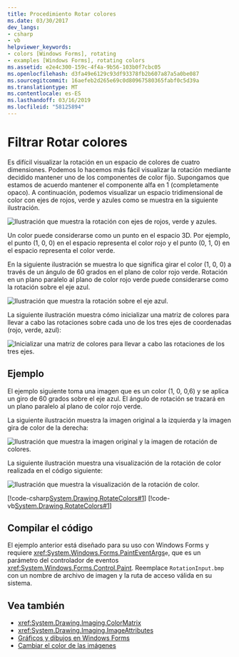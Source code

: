 ```yaml
---
title: Procedimiento Rotar colores
ms.date: 03/30/2017
dev_langs:
- csharp
- vb
helpviewer_keywords:
- colors [Windows Forms], rotating
- examples [Windows Forms], rotating colors
ms.assetid: e2e4c300-159c-4f4a-9b56-103b0f7cbc05
ms.openlocfilehash: d3fa49e6129c93df93378fb2b607a87a5a0be087
ms.sourcegitcommit: 16aefeb2d265e69c0d80967580365fabf0c5d39a
ms.translationtype: MT
ms.contentlocale: es-ES
ms.lasthandoff: 03/16/2019
ms.locfileid: "58125894"
---
```

# <a name="how-to-rotate-colors"></a>Filtrar Rotar colores
Es difícil visualizar la rotación en un espacio de colores de cuatro dimensiones. Podemos lo hacemos más fácil visualizar la rotación mediante decidido mantener uno de los componentes de color fijo. Supongamos que estamos de acuerdo mantener el componente alfa en 1 (completamente opaco). A continuación, podemos visualizar un espacio tridimensional de color con ejes de rojos, verde y azules como se muestra en la siguiente ilustración.  
  
 ![Ilustración que muestra la rotación con ejes de rojos, verde y azules.](./media/how-to-rotate-colors/rotation-red-green-blue-axes.gif)  
  
 Un color puede considerarse como un punto en el espacio 3D. Por ejemplo, el punto (1, 0, 0) en el espacio representa el color rojo y el punto (0, 1, 0) en el espacio representa el color verde.  
  
 En la siguiente ilustración se muestra lo que significa girar el color (1, 0, 0) a través de un ángulo de 60 grados en el plano de color rojo verde. Rotación en un plano paralelo al plano de color rojo verde puede considerarse como la rotación sobre el eje azul.  
  
 ![Ilustración que muestra la rotación sobre el eje azul.](./media/how-to-rotate-colors/rotation-about-blue-axis.gif)  
  
 La siguiente ilustración muestra cómo inicializar una matriz de colores para llevar a cabo las rotaciones sobre cada uno de los tres ejes de coordenadas (rojo, verde, azul):  
  
 ![Inicializar una matriz de colores para llevar a cabo las rotaciones de los tres ejes.](./media/how-to-rotate-colors/rotation-about-three-axes.gif)  
  
## <a name="example"></a>Ejemplo  
 El ejemplo siguiente toma una imagen que es un color (1, 0, 0,6) y se aplica un giro de 60 grados sobre el eje azul. El ángulo de rotación se trazará en un plano paralelo al plano de color rojo verde.  
  
 La siguiente ilustración muestra la imagen original a la izquierda y la imagen gira de color de la derecha:  
  
 ![Ilustración que muestra la imagen original y la imagen de rotación de colores.](./media/how-to-rotate-colors/original-color-rotated-images.png)  
  
 La siguiente ilustración muestra una visualización de la rotación de color realizada en el código siguiente:
  
 ![Ilustración que muestra la visualización de la rotación de color.](./media/how-to-rotate-colors/visualization-color-rotation.gif)  
  
 [!code-csharp[System.Drawing.RotateColors#1](~/samples/snippets/csharp/VS_Snippets_Winforms/System.Drawing.RotateColors/CS/Form1.cs#1)]
 [!code-vb[System.Drawing.RotateColors#1](~/samples/snippets/visualbasic/VS_Snippets_Winforms/System.Drawing.RotateColors/VB/Form1.vb#1)]  
  
## <a name="compiling-the-code"></a>Compilar el código  
 El ejemplo anterior está diseñado para su uso con Windows Forms y requiere <xref:System.Windows.Forms.PaintEventArgs>`e`, que es un parámetro del controlador de eventos <xref:System.Windows.Forms.Control.Paint>. Reemplace `RotationInput.bmp` con un nombre de archivo de imagen y la ruta de acceso válida en su sistema.  
  
## <a name="see-also"></a>Vea también
- <xref:System.Drawing.Imaging.ColorMatrix>
- <xref:System.Drawing.Imaging.ImageAttributes>
- [Gráficos y dibujos en Windows Forms](graphics-and-drawing-in-windows-forms.md)
- [Cambiar el color de las imágenes](recoloring-images.md)
